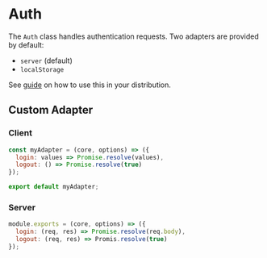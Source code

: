 # Auth

The `Auth` class handles authentication requests. Two adapters are provided by default:

* `server` (default)
* `localStorage`

See [guide](/guide/auth/README.md) on how to use this in your distribution.

## Custom Adapter

### Client

```javascript
const myAdapter = (core, options) => ({
  login: values => Promise.resolve(values),
  logout: () => Promise.resolve(true)
});

export default myAdapter;
```

### Server

```javascript
module.exports = (core, options) => ({
  login: (req, res) => Promise.resolve(req.body),
  logout: (req, res) => Promis.resolve(true)
});
```
